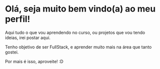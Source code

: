 <h1>Olá, seja muito bem vindo(a) ao meu perfil!</h1>

<p>Aqui tudo o que vou aprendendo no curso, ou projetos que vou tendo ideias, irei postar aqui.</p>
<p>Tenho objetivo de ser FullStack, e aprender muito mais na área que tanto gostei.</p>
<p>Por mais é isso, aproveite! :D</p>
